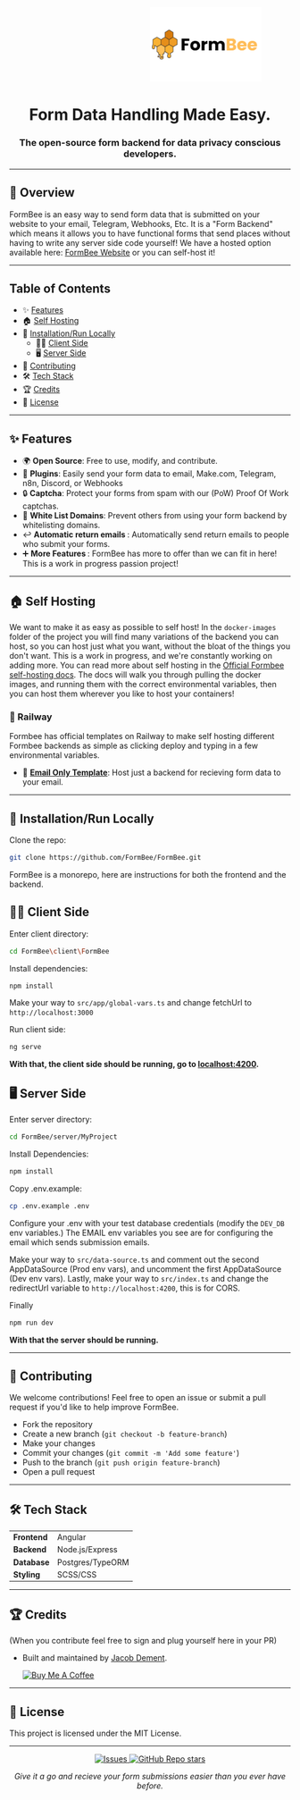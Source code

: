 


<div align="center">
  <img src="https://github.com/FormBee/FormBee/blob/main/client/FormBee/src/assets/FormBee%20(1).png" alt="FormBee" width="200" style="margin-left:200px;"/>
<h1>Form Data Handling Made Easy.</h1>
<h3>The open-source form backend for data privacy conscious developers.</h3>
</div>

---

<h2>🐝 Overview</h2>

<p>FormBee is an easy way to send form data that is submitted on your website to your email, Telegram, Webhooks, Etc. It is a "Form Backend" which means it allows you to have functional forms that send places without having to write any server side code yourself! We have a hosted option available here: <a href="https://formbee.dev">FormBee Website</a> or you can self-host it!</p>

---

## Table of Contents
- ✨ [Features](#-features)
- 🏠 [Self Hosting](#-self-hosting)
- 🔧 [Installation/Run Locally](#-installationrun-locally)
   - 👨‍💻 [Client Side](#-client-side)
   - 🖥 [Server Side](#-server-side)
- 🌱 [Contributing](#-contributing)
- 🛠 [Tech Stack](#-tech-stack)
- 🏆 [Credits](#-credits)
- 📜 [License](#-license)

---

<h2>✨ Features</h2>

<ul>
  <li>🌍 <b>Open Source</b>: Free to use, modify, and contribute.</li>
  <li>🔌 <b>Plugins</b>: Easily send your form data to email, <a>Make.com</a>, <a>Telegram</a>, <a>n8n</a>, <a>Discord</a>, or <a>Webhooks</a></li>
  <li>🔒 <b>Captcha</b>: Protect your forms from spam with our (PoW) Proof Of Work captchas.</li>
  <li>🔑 <b>White List Domains</b>: Prevent others from using your form backend by whitelisting domains.</li>
  <li>↩️ <b>Automatic return emails </b>: Automatically send return emails to people who submit your forms.</li>
  <li>➕ <b>More Features </b>: FormBee has more to offer than we can fit in here! This is a work in progress passion project!</li>
</ul>

---

<h2>🏠 Self Hosting</h2>
<p>We want to make it as easy as possible to self host! In the <code>docker-images</code> folder of the project you will find many variations of the backend you can host, so you can host just what you want, without the bloat of the things you don't want. This is a work in progress, and we're constantly working on adding more. You can read more about self hosting in the <a href="https://docs.formbee.dev/docs/category/self-hosting">Official Formbee self-hosting docs</a>. The docs will walk you through pulling the docker images, and running them with the correct environmental variables, then you can host them wherever you like to host your containers!</p>

<h3>🚆 Railway</h3>
<p>Formbee has official templates on Railway to make self hosting different Formbee backends as simple as clicking deploy and typing in a few environmental variables.</p>
<ul>
  <li>📧 <b><a href="https://railway.app/template/NR9kSH">Email Only Template</a></b>: Host just a backend for recieving form data to your email.</li>
</ul>

---

<h2>🔧 Installation/Run Locally</h2>

Clone the repo: 
```bash
git clone https://github.com/FormBee/FormBee.git
```

FormBee is a monorepo, here are instructions for both the frontend and the backend.

## 👨‍💻 Client Side

Enter client directory: 
```bash
cd FormBee\client\FormBee
```

Install dependencies: 
```bash
npm install
```

Make your way to ```src/app/global-vars.ts``` and change fetchUrl to ```http://localhost:3000```

Run client side: 
``` bash
ng serve
```

**With that, the client side should be running, go to [localhost:4200](http://localhost:4200).**
## 🖥 Server Side

Enter server directory: 
```bash
cd FormBee/server/MyProject
```

Install Dependencies: 
```bash
npm install
```

Copy .env.example: 
```bash
cp .env.example .env
```

Configure your .env with your test database credentials (modify the ```DEV_DB``` env variables.)
The EMAIL env variables you see are for configuring the email which sends submission emails.

Make your way to ```src/data-source.ts``` and comment out the second AppDataSource (Prod env vars), and uncomment the first AppDataSource (Dev env vars).
Lastly, make your way to ```src/index.ts``` and change the redirectUrl variable to ```http://localhost:4200```, this is for CORS.

Finally 
```bash
npm run dev
```

**With that the server should be running.**

---



<h2>🌱 Contributing</h2> <p>We welcome contributions! Feel free to open an issue or submit a pull request if you'd like to help improve FormBee.</p> <ul> <li>Fork the repository</li> <li>Create a new branch (<code>git checkout -b feature-branch</code>)</li> <li>Make your changes</li> <li>Commit your changes (<code>git commit -m 'Add some feature'</code>)</li> <li>Push to the branch (<code>git push origin feature-branch</code>)</li> <li>Open a pull request</li> </ul>

---

<h2>🛠 Tech Stack</h2>
<table> 
  <tr> 
    <td>
      <b>Frontend</b>
    </td> 
    <td>Angular</td> 
  </tr> <tr> <td><b>Backend</b></td> 
    <td>Node.js/Express</td> </tr> <tr> 
      <td><b>Database</b></td> 
      <td>Postgres/TypeORM</td> </tr> <tr> 
        <td><b>Styling</b></td> 
        <td>SCSS/CSS</td> </tr> 
</table>

---

<h2>🏆 Credits</h2> 
(When you contribute feel free to sign and plug yourself here in your PR)

- <p>Built and maintained by <a href="https://github.com/Oia20">Jacob Dement</a>.</p> <a href="https://buymeacoffee.com/jacobdemenl" target="_blank"><img src="https://cdn.buymeacoffee.com/buttons/default-orange.png" alt="Buy Me A Coffee" height="41" width="174"></a>

---

<h2>📜 License</h2> <p>This project is licensed under the MIT License.</p>

---

<div align="center"> <a href="https://github.com/Formbee/Formbee/issues"> <img alt="Issues" src="https://img.shields.io/github/issues/Formbee/Formbee?color=brightgreen"/> </a> <a href="https://github.com/Formbee/Formbee"> <img alt="GitHub Repo stars" src="https://img.shields.io/github/stars/Formbee/Formbee?style=social"/> </a> </div>
<p align="center"><i>Give it a go and recieve your form submissions easier than you ever have before.</i></p>
